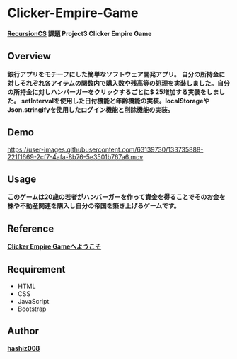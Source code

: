 # Clicker-Empire-Game
**[RecursionCS](https://recursionist.io) 課題 Project3 Clicker Empire Game**

## Overview
**銀行アプリをモチーフにした簡単なソフトウェア開発アプリ。
自分の所持金に対しそれぞれ各アイテムの関数内で購入数や残高等の処理を実装しました。自分の所持金に対しハンバーガーをクリックするごとに$ 25増加する実装をしました。
setIntervalを使用した日付機能と年齢機能の実装。localStorageやJson.stringifyを使用したログイン機能と削除機能の実装。**

## Demo 
https://user-images.githubusercontent.com/63139730/133735888-221f1669-2cf7-4afa-8b76-5e3501b767a6.mov

## Usage
**このゲームは20歳の若者がハンバーガーを作って資金を得ることでそのお金を株や不動産関連を購入し自分の帝国を築き上げるゲームです。**

## Reference
**<a href='https://clicker-empire-game-xi.vercel.app/'>Clicker Empire Gameへようこそ</a>**

## Requirement
 * HTML
 * CSS
 * JavaScript
 * Bootstrap

## Author
**<a href="https://github.com/hashiz008">hashiz008</a>**
